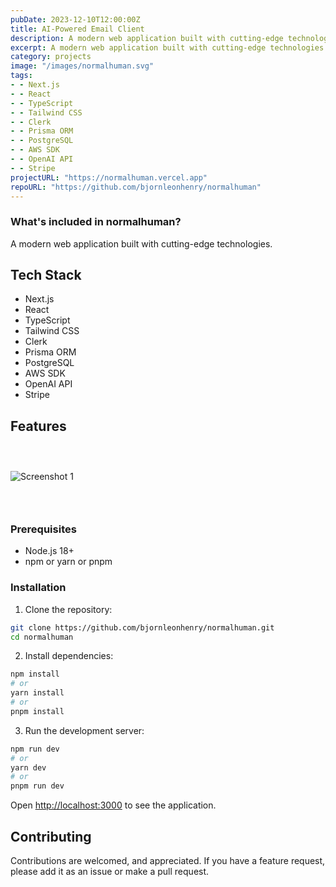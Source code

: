 ```yaml
---
pubDate: 2023-12-10T12:00:00Z
title: AI-Powered Email Client
description: A modern web application built with cutting-edge technologies.
excerpt: A modern web application built with cutting-edge technologies.
category: projects
image: "/images/normalhuman.svg"
tags:
- - Next.js
- - React
- - TypeScript
- - Tailwind CSS
- - Clerk
- - Prisma ORM
- - PostgreSQL
- - AWS SDK
- - OpenAI API
- - Stripe
projectURL: "https://normalhuman.vercel.app"
repoURL: "https://github.com/bjornleonhenry/normalhuman"
---
```


### What's included in normalhuman?

A modern web application built with cutting-edge technologies.

## Tech Stack

- Next.js
- React
- TypeScript
- Tailwind CSS
- Clerk
- Prisma ORM
- PostgreSQL
- AWS SDK
- OpenAI API
- Stripe

## Features

### &nbsp;

![Screenshot 1](/images/normalhuman-1.webp)

### &nbsp;

### Prerequisites

- Node.js 18+
- npm or yarn or pnpm

### Installation

1. Clone the repository:
```bash
git clone https://github.com/bjornleonhenry/normalhuman.git
cd normalhuman
```

2. Install dependencies:
```bash
npm install
# or
yarn install
# or
pnpm install
```

3. Run the development server:
```bash
npm run dev
# or
yarn dev
# or
pnpm run dev
```

Open [http://localhost:3000](http://localhost:3000) to see the application.

## Contributing

Contributions are welcomed, and appreciated. If you have a feature request, please add it as an issue or make a pull request.
